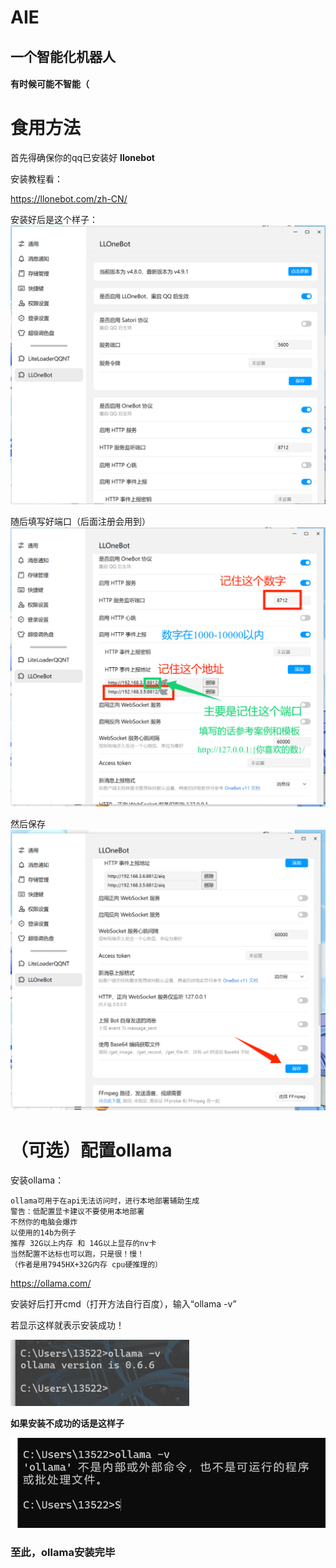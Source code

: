 # AIE
## 一个智能化机器人
#### 有时候可能不智能（
#
# 食用方法
首先得确保你的qq已安装好 **llonebot**

安装教程看：

https://llonebot.com/zh-CN/

安装好后是这个样子：
![图片1](./help/1.png)

随后填写好端口（后面注册会用到）
![图片2](./help/2.png)

然后保存
![图片3](./help/3.png)

# （可选）配置ollama

安装ollama：

~~~
ollama可用于在api无法访问时，进行本地部署辅助生成
警告：低配置显卡建议不要使用本地部署
不然你的电脑会爆炸
以使用的14b为例子
推荐 32G以上内存 和 14G以上显存的nv卡
当然配置不达标也可以跑，只是很！慢！
（作者是用7945HX+32G内存 cpu硬推理的）
~~~

https://ollama.com/

安装好后打开cmd（打开方法自行百度），输入“ollama -v”

若显示这样就表示安装成功！

![图片](./help/o1.png)

**如果安装不成功的话是这样子**

![图片](./help/o1.5.png)

### 至此，ollama安装完毕